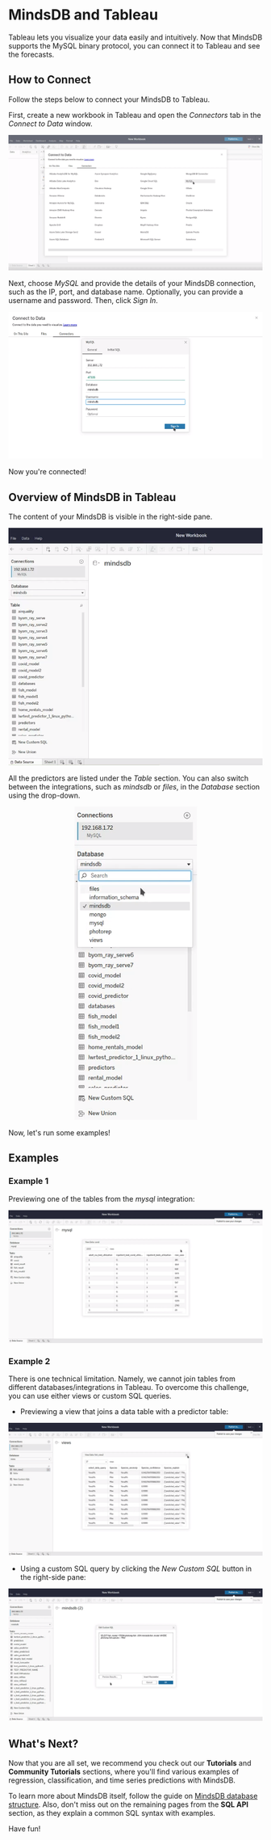 # MindsDB and Tableau

Tableau lets you visualize your data easily and intuitively. Now that MindsDB supports the MySQL binary protocol, you can connect it to Tableau and see the forecasts.

## How to Connect

Follow the steps below to connect your MindsDB to Tableau.

First, create a new workbook in Tableau and open the *Connectors* tab in the *Connect to Data* window.

<p align="center">
  <img src="/assets/connect_tableau.png" />
</p>

Next, choose *MySQL* and provide the details of your MindsDB connection, such as the IP, port, and database name. Optionally, you can provide a username and password. Then, click *Sign In*.

<p align="center">
  <img src="/assets/connect_tableau_2.png" />
</p>

Now you're connected!

## Overview of MindsDB in Tableau

The content of your MindsDB is visible in the right-side pane.

<p align="center">
  <img src="/assets/connect_tableau_3.png" />
</p>

All the predictors are listed under the *Table* section. You can also switch between the integrations, such as *mindsdb* or *files*, in the *Database* section using the drop-down.

<p align="center">
  <img src="/assets/connect_tableau_4.png" />
</p>

Now, let's run some examples!

## Examples

### Example 1

Previewing one of the tables from the *mysql* integration:

<p align="center">
  <img src="/assets/connect_tableau_5.png" />
</p>

### Example 2

There is one technical limitation. Namely, we cannot join tables from different databases/integrations in Tableau. To overcome this challenge, you can use either views or custom SQL queries.

* Previewing a view that joins a data table with a predictor table:

<p align="center">
  <img src="/assets/connect_tableau_6.png" />
</p>

* Using a custom SQL query by clicking the *New Custom SQL* button in the right-side pane:

<p align="center">
  <img src="/assets/connect_tableau_7.png" />
</p>

## What's Next?

Now that you are all set, we recommend you check out our **Tutorials** and **Community Tutorials** sections, where you'll find various examples of regression, classification, and time series predictions with MindsDB.

To learn more about MindsDB itself, follow the guide on [MindsDB database structure](/sql/table-structure/). Also, don't miss out on the remaining pages from the **SQL API** section, as they explain a common SQL syntax with examples.

Have fun!
